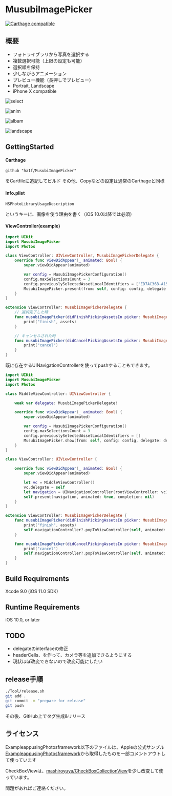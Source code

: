 # MusubiImagePicker

[![Carthage compatible](https://img.shields.io/badge/Carthage-compatible-4BC51D.svg?style=flat)](https://github.com/Carthage/Carthage)

## 概要

- フォトライブラリから写真を選択する
- 複数選択可能（上限の設定も可能）
- 選択順を保持
- 少しながらアニメーション
- プレビュー機能（長押しでプレビュー）
- Portrait, Landscape
- iPhone X compatible

![select](https://user-images.githubusercontent.com/10028587/32550578-fb3e5e20-c4d0-11e7-9366-c71d116dd46c.png)

![anim](https://raw.githubusercontent.com/ha1fha1f/MusubiImagePicker/master/screenshots/anim.gif)

![albam](https://user-images.githubusercontent.com/10028587/32550521-cc4b91a0-c4d0-11e7-9fba-49405fbad162.png)

![landscape](https://user-images.githubusercontent.com/10028587/32550405-5c0950bc-c4d0-11e7-8837-ccdb38384481.png)

## GettingStarted

#### Carthage

```Cartfile
github "ha1f/MusubiImagePicker"
```

をCartfileに追記してビルド
その他、Copyなどの設定は通常のCarthageと同様

#### Info.plist

```
NSPhotoLibraryUsageDescription
```

というキーに、画像を使う理由を書く（iOS 10.0以降では必須）

#### ViewController(example)

```swift
import UIKit
import MusubiImagePicker
import Photos

class ViewController: UIViewController, MusubiImagePickerDelegate {
    override func viewDidAppear(_ animated: Bool) {
        super.viewDidAppear(animated)

        var config = MusubiImagePickerConfiguration()
        config.maxSelectionsCount = 3
        config.previouslySelectedAssetLocalIdentifiers = ["ED7AC36B-A150-4C38-BB8C-B6D696F4F2ED/L0/001"]
        MusubiImagePicker.present(from: self, config: config, delegate: self)
    }
}

extension ViewController: MusubiImagePickerDelegate {
    // 選択完了した時
    func musubiImagePicker(didFinishPickingAssetsIn picker: MusubiImagePickerViewController, assets: [String]) {
        print("finish", assets)
    }

    // キャンセルされた時
    func musubiImagePicker(didCancelPickingAssetsIn picker: MusubiImagePickerViewController) {
        print("cancel")
    }
}
```

既に存在するUINavigationControllerを使ってpushすることもできます。

```swift
import UIKit
import MusubiImagePicker
import Photos

class MiddleViewController: UIViewController {

    weak var delegate: MusubiImagePickerDelegate!

    override func viewDidAppear(_ animated: Bool) {
        super.viewDidAppear(animated)

        var config = MusubiImagePickerConfiguration()
        config.maxSelectionsCount = 3
        config.previouslySelectedAssetLocalIdentifiers = []
        MusubiImagePicker.show(from: self, config: config, delegate: delegate)
    }
}

class ViewController: UIViewController {

    override func viewDidAppear(_ animated: Bool) {
        super.viewDidAppear(animated)

        let vc = MiddleViewController()
        vc.delegate = self
        let navigation = UINavigationController(rootViewController: vc)
        self.present(navigation, animated: true, completion: nil)
    }
}

extension ViewController: MusubiImagePickerDelegate {
    func musubiImagePicker(didFinishPickingAssetsIn picker: MusubiImagePickerViewController, assets: [String]) {
        print("finish", assets)
        self.navigationController?.popToViewController(self, animated: true)
    }

    func musubiImagePicker(didCancelPickingAssetsIn picker: MusubiImagePickerViewController) {
        print("cancel")
        self.navigationController?.popToViewController(self, animated: true)
    }
}
```

## Build Requirements

Xcode 9.0 (iOS 11.0 SDK)

## Runtime Requirements

iOS 10.0, or later

## TODO

- delegateのinterfaceの修正
- headerCells、を作って、カメラ等を追加できるようにする
- 現状ほぼ改変できないので改変可能にしたい

## release手順

```sh
./Tool/release.sh
git add .
git commit -m "prepare for release"
git push
```

その後、GitHub上でタグ生成&リリース

## ライセンス
ExampleappusingPhotosframework以下のファイルは、Appleの公式サンプル[ExampleappusingPhotosframework](https://developer.apple.com/library/content/samplecode/UsingPhotosFramework/Introduction/Intro.html)から取得したものを一部コメントアウトして使っています

CheckBoxViewは、[mashiroyuya/CheckBoxCollectionView](https://github.com/mashiroyuya/CheckBoxCollectionView)を少し改変して使っています。

問題があればご連絡ください。

